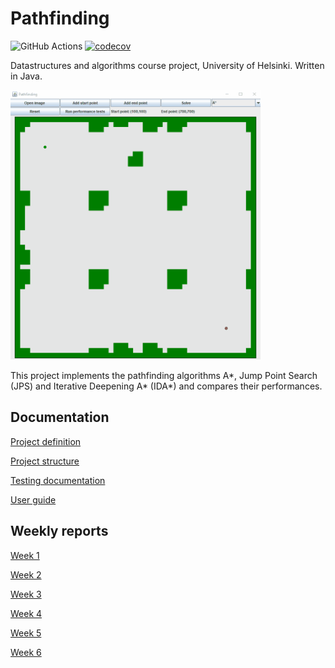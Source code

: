 # Pathfinding

![GitHub Actions](https://github.com/mluukkai/ohtu-viikko1-s2020/workflows/Java%20CI%20with%20Gradle/badge.svg) [![codecov](https://codecov.io/gh/k0psutin/TiraLabra/branch/main/graph/badge.svg?token=854IDBDBMF)](https://codecov.io/gh/k0psutin/TiraLabra)

Datastructures and algorithms course project, University of Helsinki. Written in Java.

![App picture](/docs/images/app.gif)

This project implements the pathfinding algorithms A\*, Jump Point Search (JPS) and Iterative Deepening A\* (IDA\*) and compares their performances.

## Documentation

[Project definition](/docs/proj_definition.md)

[Project structure](/docs/proj_structure.md)

[Testing documentation](/docs/proj_testing.md)

[User guide](/docs/user_guide.md)

## Weekly reports

[Week 1](/docs/week1.md)

[Week 2](/docs/week2.md)

[Week 3](/docs/week3.md)

[Week 4](/docs/week4.md)

[Week 5](/docs/week5.md)

[Week 6](/docs/week6.md)
